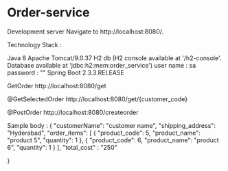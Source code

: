 # Order-service

Development server Navigate to http://localhost:8080/.

Technology Stack :

Java 8
Apache Tomcat/9.0.37
H2 db (H2 console available at '/h2-console'. Database available at 'jdbc:h2:mem:order_service')
user name : sa
password : ""
Spring Boot 2.3.3.RELEASE

GetOrder
http://localhost:8080/get

@GetSelectedOrder
http://localhost:8080/get/{customer_code}

@PostOrder 
http://localhost:8080/createorder

Sample body :
{
        "customerName": "customer name",
        "shipping_address": "Hyderabad",
        "order_items": [
							{
								"product_code": 5,
								"product_name": "product 5",
								"quantity": 1
							},
							{
								"product_code": 6,
								"product_name": "product 6",
								"quantity": 1
							}
						],
		"total_cost" : "250"
	
}


